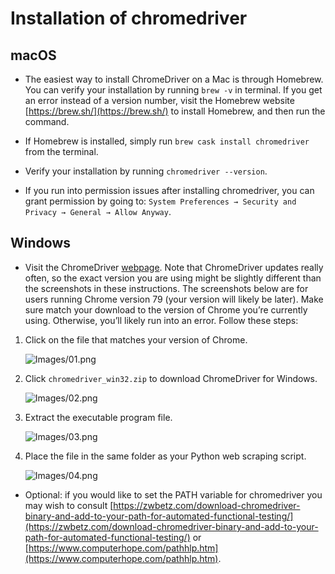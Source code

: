 # Installation of chromedriver

## macOS

* The easiest way to install ChromeDriver on a Mac is through Homebrew. You can verify your installation by running `brew -v` in terminal. If you get an error instead of a version number, visit the Homebrew website [https://brew.sh/](https://brew.sh/) to install Homebrew, and then run the command.

* If Homebrew is installed, simply run `brew cask install chromedriver` from the terminal.

* Verify your installation by running `chromedriver --version`.

* If you run into permission issues after installing chromedriver, you can grant permission by going to: `System Preferences → Security and Privacy → General → Allow Anyway`.

## Windows

* Visit the ChromeDriver [webpage](https://sites.google.com/a/chromium.org/chromedriver/downloads). Note that ChromeDriver updates really often, so the exact version you are using might be slightly different than the screenshots in these instructions. The screenshots below are for users running Chrome version 79 (your version will likely be later). Make sure match your download to the version of Chrome you’re currently using. Otherwise, you’ll likely run into an error. Follow these steps:

1. Click on the file that matches your version of Chrome.

   ![Images/01.png](Images/01.png)

2. Click `chromedriver_win32.zip` to download ChromeDriver for Windows.

   ![Images/02.png](Images/02.png)

3. Extract the executable program file.

   ![Images/03.png](Images/03.png)

4. Place the file in the same folder as your Python  web scraping script.

   ![Images/04.png](Images/04.png)

* Optional: if you would like to set the PATH variable for chromedriver you may wish to consult [https://zwbetz.com/download-chromedriver-binary-and-add-to-your-path-for-automated-functional-testing/](https://zwbetz.com/download-chromedriver-binary-and-add-to-your-path-for-automated-functional-testing/) or [https://www.computerhope.com/pathhlp.htm](https://www.computerhope.com/pathhlp.htm).
